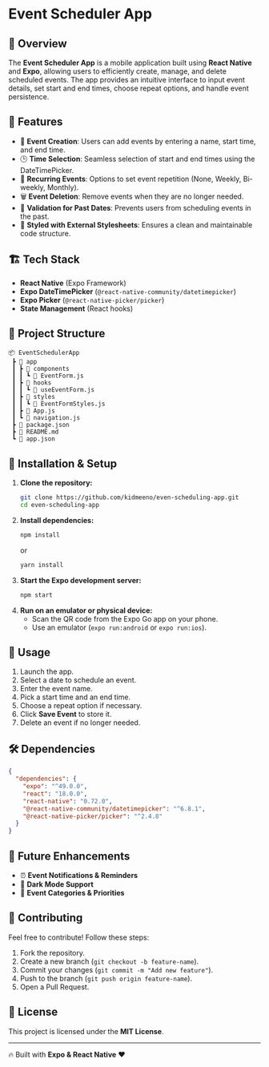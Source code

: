 # Event Scheduler App

## 📌 Overview
The **Event Scheduler App** is a mobile application built using **React Native** and **Expo**, allowing users to efficiently create, manage, and delete scheduled events. The app provides an intuitive interface to input event details, set start and end times, choose repeat options, and handle event persistence.

## 🚀 Features
- 📅 **Event Creation**: Users can add events by entering a name, start time, and end time.
- 🕒 **Time Selection**: Seamless selection of start and end times using the DateTimePicker.
- 🔁 **Recurring Events**: Options to set event repetition (None, Weekly, Bi-weekly, Monthly).
- 🗑️ **Event Deletion**: Remove events when they are no longer needed.
- 🚫 **Validation for Past Dates**: Prevents users from scheduling events in the past.
- 🎨 **Styled with External Stylesheets**: Ensures a clean and maintainable code structure.

## 🏗️ Tech Stack
- **React Native** (Expo Framework)
- **Expo DateTimePicker** (`@react-native-community/datetimepicker`)
- **Expo Picker** (`@react-native-picker/picker`)
- **State Management** (React hooks)

## 📂 Project Structure
```
📦 EventSchedulerApp
 ┣ 📂 app
 ┃ ┣ 📂 components
 ┃ ┃ ┗ 📜 EventForm.js
 ┃ ┣ 📂 hooks
 ┃ ┃ ┗ 📜 useEventForm.js
 ┃ ┣ 📂 styles
 ┃ ┃ ┗ 📜 EventFormStyles.js
 ┃ ┣ 📜 App.js
 ┃ ┗ 📜 navigation.js
 ┣ 📜 package.json
 ┣ 📜 README.md
 ┗ 📜 app.json
```

## 🔧 Installation & Setup
1. **Clone the repository:**
   ```sh
   git clone https://github.com/kidmeeno/even-scheduling-app.git
   cd even-scheduling-app
   ```
2. **Install dependencies:**
   ```sh
   npm install
   ```
   or
   ```sh
   yarn install
   ```
3. **Start the Expo development server:**
   ```sh
   npm start
   ```
4. **Run on an emulator or physical device:**
   - Scan the QR code from the Expo Go app on your phone.
   - Use an emulator (`expo run:android` or `expo run:ios`).

## 📲 Usage
1. Launch the app.
2. Select a date to schedule an event.
3. Enter the event name.
4. Pick a start time and an end time.
5. Choose a repeat option if necessary.
6. Click **Save Event** to store it.
7. Delete an event if no longer needed.

## 🛠️ Dependencies
```json
{
  "dependencies": {
    "expo": "^49.0.0",
    "react": "18.0.0",
    "react-native": "0.72.0",
    "@react-native-community/datetimepicker": "^6.8.1",
    "@react-native-picker/picker": "^2.4.8"
  }
}
```

## 🚀 Future Enhancements
- ⏰ **Event Notifications & Reminders**
- 🎨 **Dark Mode Support**
- 📌 **Event Categories & Priorities**

## 🤝 Contributing
Feel free to contribute! Follow these steps:
1. Fork the repository.
2. Create a new branch (`git checkout -b feature-name`).
3. Commit your changes (`git commit -m "Add new feature"`).
4. Push to the branch (`git push origin feature-name`).
5. Open a Pull Request.

## 📄 License
This project is licensed under the **MIT License**.

---

🔥 Built with **Expo & React Native** ❤️

